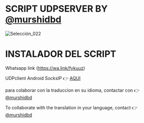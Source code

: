 # SCRIPT UDPSERVER BY [@murshidbd](https://wa.link/fykuuz)

![Selección_022](https://user-images.githubusercontent.com/67137156/206889505-370daa1a-3b70-4b7c-9cc2-2f703bb19b88.png)

# INSTALADOR DEL SCRIPT

Whatsapp link (https://wa.link/fykuuz)

UDPclient Android SocksIP :point_right: [AQUI](https://play.google.com/store/apps/details?id=com.newtoolsworks.sockstunnel)

para colaborar con la traduccion en su idioma, contactar con :point_right: [@murshidbd](https://t.me/murshidbd)

To collaborate with the translation in your language, contact :point_right: [@murshidbd](https://t.me/murshidbd)
